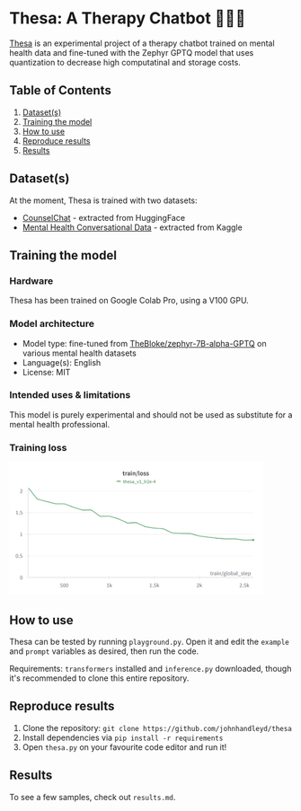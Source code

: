 # Thesa: A Therapy Chatbot 👩🏻‍⚕️
[Thesa](https://huggingface.co/johnhandleyd/thesa) is an experimental project of a therapy chatbot trained on mental health data and fine-tuned with the Zephyr GPTQ model that uses quantization to decrease high computatinal and storage costs.

## Table of Contents
1. [Dataset(s)](#datasets)
2. [Training the model](#training-the-model)
3. [How to use](#how-to-use)
4. [Reproduce results](#reproduce-results)
5. [Results](#results)

## Dataset(s)
At the moment, Thesa is trained with two datasets:
- [CounselChat](https://huggingface.co/datasets/loaiabdalslam/counselchat) - extracted from HuggingFace
- [Mental Health Conversational Data](https://www.kaggle.com/datasets/elvis23/mental-health-conversational-data) - extracted from Kaggle

## Training the model
### Hardware
Thesa has been trained on Google Colab Pro, using a V100 GPU.

### Model architecture
- Model type: fine-tuned from [TheBloke/zephyr-7B-alpha-GPTQ](https://huggingface.co/TheBloke/zephyr-7B-alpha-GPTQ) on various mental health datasets
- Language(s): English
- License: MIT

### Intended uses & limitations

This model is purely experimental and should not be used as substitute for a mental health professional.

### Training loss 
<img src="imgs/loss_27.2.24.png" alt="loss" width="450"/>

## How to use
Thesa can be tested by running `playground.py`. Open it and edit the `example` and `prompt` variables as desired, then run the code.

Requirements: `transformers` installed and `inference.py` downloaded, though it's recommended to clone this entire repository.

## Reproduce results
1. Clone the repository: `git clone https://github.com/johnhandleyd/thesa`
2. Install dependencies via `pip install -r requirements`
3. Open `thesa.py` on your favourite code editor and run it!


## Results
To see a few samples, check out `results.md`.